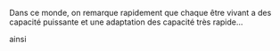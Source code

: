 


Dans ce monde, on remarque rapidement que chaque être vivant a des capacité puissante et une adaptation des capacité très rapide... 

ainsi 